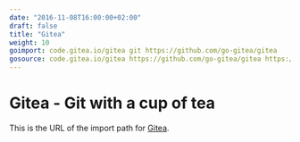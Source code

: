 ```yaml
---
date: "2016-11-08T16:00:00+02:00"
draft: false
title: "Gitea"
weight: 10
goimport: code.gitea.io/gitea git https://github.com/go-gitea/gitea
gosource: code.gitea.io/gitea https://github.com/go-gitea/gitea https://github.com/go-gitea/gitea/tree/master{/dir} https://github.com/go-gitea/gitea/blob/master{/dir}/{file}#L{line}
---
```


# Gitea - Git with a cup of tea

This is the URL of the import path for
[Gitea](http://github.com/go-gitea/gitea).
